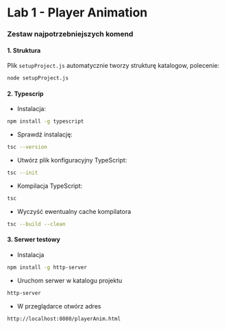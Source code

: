 # Lab 1 - Player Animation
### Zestaw najpotrzebniejszych komend

#### 1. Struktura
Plik ```setupProject.js``` automatycznie tworzy strukturę katalogow, polecenie:
```bash
node setupProject.js
```
#### 2. Typescrip
- Instalacja:
```bash 
npm install -g typescript
``` 
- Sprawdź instalację:
```bash 
tsc --version
```
- Utwórz plik konfiguracyjny TypeScript:
```bash 
tsc --init
```
- Kompilacja TypeScript:
```bash 
tsc
```
- Wyczyść ewentualny cache kompilatora
```bash
tsc --build --clean
```

#### 3. Serwer testowy

- Instalacja
```bash 
npm install -g http-server
``` 

- Uruchom serwer w katalogu projektu
```bash
http-server
```

- W przeglądarce otwórz adres
```bash
http://localhost:8080/playerAnim.html
```
